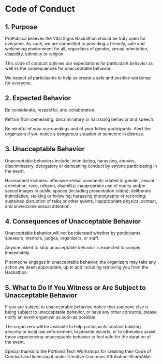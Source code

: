 # Code of Conduct

## 1. Purpose

ProPublica believes the Vital Signs Hackathon should be truly open for everyone. As such, we are committed to providing a friendly, safe and welcoming environment for all, regardless of gender, sexual orientation, disability, ethnicity or religion.

This code of conduct outlines our expectations for participant behavior as well as the consequences for unacceptable behavior.

We expect all participants to help us create a safe and positive workshop for everyone.

## 2. Expected Behavior

Be considerate, respectful, and collaborative.

Refrain from demeaning, discriminatory or harassing behavior and speech.

Be mindful of your surroundings and of your fellow participants. Alert the organizers if you notice a dangerous situation or someone in distress.

## 3. Unacceptable Behavior

Unacceptable behaviors include: intimidating, harassing, abusive, discriminatory, derogatory or demeaning conduct by anyone participating in the event.

Harassment includes: offensive verbal comments related to gender, sexual orientation, race, religion, disability; inappropriate use of nudity and/or sexual images in public spaces (including presentation slides); deliberate intimidation, stalking or following; harassing photography or recording; sustained disruption of talks or other events; inappropriate physical contact, and unwelcome sexual attention.

## 4. Consequences of Unacceptable Behavior

Unacceptable behavior will not be tolerated whether by participants, speakers, mentors, judges, organizers, or staff.

Anyone asked to stop unacceptable behavior is expected to comply immediately.

If someone engages in unacceptable behavior, the organizers may take any action we deem appropriate, up to and including removing you from the Hackathon.

## 5. What to Do If You Witness or Are Subject to Unacceptable Behavior

If you are subject to unacceptable behavior, notice that someone else is being subject to unacceptable behavior, or have any other concerns, please notify an event organizer as soon as possible.

The organizers will be available to help participants contact building security or local law enforcement, to provide escorts, or to otherwise assist those experiencing unacceptable behavior to feel safe for the duration of the event.


Special thanks to the Portland Tech Workshops for creating their Code of Conduct and licensing it under Creative Commons Attribution-ShareAlike.


